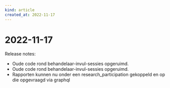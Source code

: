 ```yaml
---
kind: article
created_at: 2022-11-17
---
```


# 2022-11-17

Release notes:

* Oude code rond behandelaar-invul-sessies opgeruimd.
* Oude code rond behandelaar-invul-sessies opgeruimd.
* Rapporten kunnen nu onder een research_participation gekoppeld en op die opgevraagd via graphql
